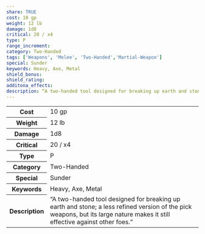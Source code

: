 ```yaml
---
share: TRUE
cost: 10 gp
weight: 12 lb
damage: 1d8
critical: 20 / x4
type: P
range_increment: 
category: Two-Handed
tags: ['Weapons', 'Melee', 'Two-Handed','Martial-Weapon']
special: Sunder
keywords: Heavy, Axe, Metal
shield_bonus: 
shield_rating: 
additona_effects: 
description: “A two-handed tool designed for breaking up earth and stone; a less refined version of the pick weapons, but its large nature makes it still effective against other foes.”
---
```

<p><span style="overflow-x: auto;"><table><tbody><tr><th>Cost</th><td>10 gp</td></tr><tr><th>Weight</th><td>12 lb</td></tr><tr><th>Damage</th><td>1d8</td></tr><tr><th>Critical</th><td>20 / x4</td></tr><tr><th>Type</th><td>P</td></tr><tr><th>Category</th><td>Two-Handed</td></tr><tr><th>Special</th><td>Sunder</td></tr><tr><th>Keywords</th><td>Heavy, Axe, Metal</td></tr><tr><th>Description</th><td>“A two-handed tool designed for breaking up earth and stone; a less refined version of the pick weapons, but its large nature makes it still effective against other foes.”</td></tr></tbody></table></span></p>